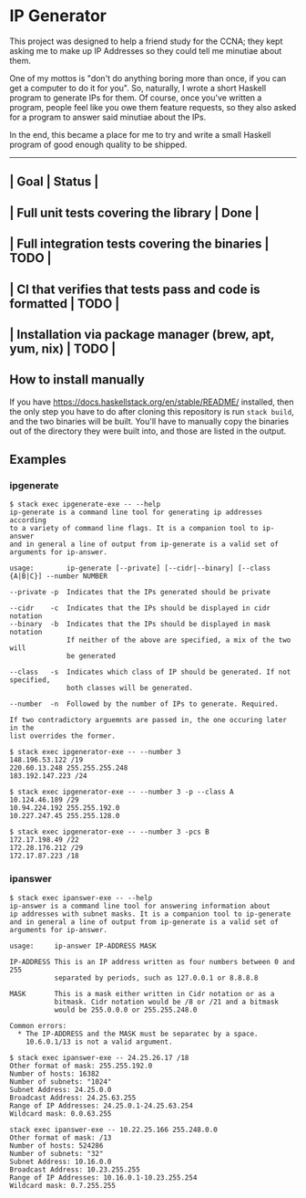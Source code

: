 # IP Generator

This project was designed to help a friend study for the CCNA; they kept asking
me to make up IP Addresses so they could tell me minutiae about them.

One of my mottos is "don't do anything boring more than once, if you can get a
computer to do it for you". So, naturally, I wrote a short Haskell program to
generate IPs for them. Of course, once you've written a program, people feel
like you owe them feature requests, so they also asked for a program to answer
said minutiae about the IPs.

In the end, this became a place for me to try and write a small Haskell program
of good enough quality to be shipped.

-----------------
| Goal | Status |
-----------------
| Full unit tests covering the library | Done |
-----------------
| Full integration tests covering the binaries | TODO |
-----------------
| CI that verifies that tests pass and code is formatted | TODO |
-----------------
| Installation via package manager (brew, apt, yum, nix) | TODO |
-----------------

## How to install manually

If you have https://docs.haskellstack.org/en/stable/README/ installed, then the
only step you have to do after cloning this repository is run `stack build`,
and the two binaries will be built. You'll have to manually copy the binaries
out of the directory they were built into, and those are listed in the output.

## Examples

### ipgenerate

```
$ stack exec ipgenerate-exe -- --help
ip-generate is a command line tool for generating ip addresses according
to a variety of command line flags. It is a companion tool to ip-answer
and in general a line of output from ip-generate is a valid set of
arguments for ip-answer.

usage:        ip-generate [--private] [--cidr|--binary] [--class {A|B|C}] --number NUMBER

--private -p  Indicates that the IPs generated should be private

--cidr    -c  Indicates that the IPs should be displayed in cidr notation
--binary  -b  Indicates that the IPs should be displayed in mask notation
              If neither of the above are specified, a mix of the two will
              be generated

--class   -s  Indicates which class of IP should be generated. If not specified,
              both classes will be generated.

--number  -n  Followed by the number of IPs to generate. Required.

If two contradictory arguemnts are passed in, the one occuring later in the
list overrides the former.
```

```
$ stack exec ipgenerator-exe -- --number 3
148.196.53.122 /19
220.60.13.248 255.255.255.248
183.192.147.223 /24
```

```
$ stack exec ipgenerator-exe -- --number 3 -p --class A
10.124.46.189 /29
10.94.224.192 255.255.192.0
10.227.247.45 255.255.128.0
```

```
$ stack exec ipgenerator-exe -- --number 3 -pcs B
172.17.198.49 /22
172.28.176.212 /29
172.17.87.223 /18
```

### ipanswer

```
$ stack exec ipanswer-exe -- --help
ip-answer is a command line tool for answering information about
ip addresses with subnet masks. It is a companion tool to ip-generate
and in general a line of output from ip-generate is a valid set of
arguments for ip-answer.

usage:     ip-answer IP-ADDRESS MASK

IP-ADDRESS This is an IP address written as four numbers between 0 and 255
           separated by periods, such as 127.0.0.1 or 8.8.8.8

MASK       This is a mask either written in Cidr notation or as a
           bitmask. Cidr notation would be /8 or /21 and a bitmask
           would be 255.0.0.0 or 255.255.248.0

Common errors:
  * The IP-ADDRESS and the MASK must be separatec by a space.
    10.6.0.1/13 is not a valid argument.
```

```
$ stack exec ipanswer-exe -- 24.25.26.17 /18
Other format of mask: 255.255.192.0
Number of hosts: 16382
Number of subnets: "1024"
Subnet Address: 24.25.0.0
Broadcast Address: 24.25.63.255
Range of IP Addresses: 24.25.0.1-24.25.63.254
Wildcard mask: 0.0.63.255
```

```
stack exec ipanswer-exe -- 10.22.25.166 255.248.0.0
Other format of mask: /13
Number of hosts: 524286
Number of subnets: "32"
Subnet Address: 10.16.0.0
Broadcast Address: 10.23.255.255
Range of IP Addresses: 10.16.0.1-10.23.255.254
Wildcard mask: 0.7.255.255
```
